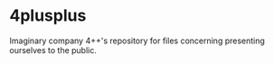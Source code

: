 # 4plusplus
Imaginary company 4++'s repository for files concerning presenting ourselves to the public.
